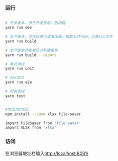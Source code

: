 ### 运行

``` bash

# 开发版本，用于开发使用，热加载
yarn run dev

# 生产版本，对代码进行混淆压缩，提取公共代码，分离css文件
yarn run build

# 生产版本并查看包分析器报告
yarn run build --report

# 单元测试
yarn run unit

# e2e测试
yarn run e2e

# 所有测试
yarn test


#导出为EXCEL 
npm install --save xlsx file-saver

import FileSaver from 'file-saver'
import XLSX from 'xlsx'
```

### 访问
在浏览器地址栏输入[http://localhost:8081/](http://localhost:8081/)

